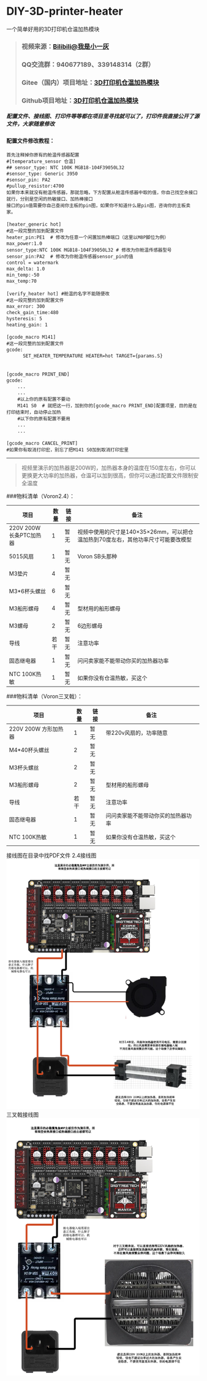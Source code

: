 # DIY-3D-printer-heater
一个简单好用的3D打印机仓温加热模块

>### **视频来源**：[Bilibili@我是小一灰](https://www.bilibili.com/video/BV1Na4y1G7fo "我是小一灰")
>### QQ交流群：940677189、339148314（2群）
> ### **Gitee（国内）项目地址**：[3D打印机仓温加热模块]( "我是小一灰")
> ### **Github项目地址**：[3D打印机仓温加热模块]( "我是小一灰")

##### 配置文件、接线图、打印件等等都在项目里寻找就可以了，打印件我直接公开了源文件，大家随意修改
#### 配置文件修改教程：
```buildoutcfg
首先注释掉你原有的舱温传感器配置
#[temperature_sensor 仓温]
## sensor_type: NTC 100K MGB18-104F39050L32
#sensor_type: Generic 3950
#sensor_pin: PA2
#pullup_resistor:4700
如果你本来就没有舱温传感器，那就忽略，下方配置从舱温传感器中取的值，你自己找空余接口就行，分别是空闲的热敏接口、加热棒接口
接口的pin值需要你自己查阅你主板的pin图，如果你不知道什么是pin图，咨询你的主板卖家。

[heater_generic hot]
#这一段完整的加到配置文件
heater_pin:PE1  # 修改为任意一个闲置加热棒端口（这里以M8P脚位为例）
max_power:1.0
sensor_type:NTC 100K MGB18-104F39050L32 # 修改为你舱温传感器型号
sensor_pin:PA2  # 修改为你舱温传感器sensor_pin的值
control = watermark
max_delta: 1.0
min_temp:-50
max_temp:70

[verify_heater hot] #舱温的名字不能随便改
#这一段完整的加到配置文件
max_error: 300
check_gain_time:480
hysteresis: 5
heating_gain: 1

[gcode_macro M141]
#这一段完整的加到配置文件
gcode:
      SET_HEATER_TEMPERATURE HEATER=hot TARGET={params.S}

   
[gcode_macro PRINT_END]
gcode:
    ...
    ...    
    #以上你的原有配置不要动
    M141 S0  # 就把这一行，加到你的[gcode_macro PRINT_END]配置项里，目的是在打印结束时，自动停止加热
    #以下你的原有配置不要用
    ...
    ...

[gcode_macro CANCEL_PRINT]
#如果你有取消打印宏，别忘了把M141 S0加到取消打印宏里

```
----
>视频里演示的加热器是200W的，加热器本身的温度在150度左右，你可以更换更大功率的加热器，仓温可以加到很高，但你可以通过配置文件限制安全温度
> 
> 
###物料清单（Voron2.4）：

| 项目 | 数量 | 链接 | 备注 |
| ------- | ------- | ------- | ------- |
| 220V 200W 长条PTC加热器  | 1  | 暂无  | 视频中使用的尺寸是140×35×️26mm，可以把仓温加热到70度左右，其他功率尺寸可能要改模型  |
| 5015风扇  | 1  | 暂无  |Voron SB头那种  |
| M3垫片  | 4  | 暂无  |  |
| M3*6杯头螺丝  | 6  | 暂无  |  |
| M3船形螺母  | 4  | 暂无  |型材用的船形螺母  |
| M3螺母  | 2  | 暂无  |6边形螺母  |
| 导线  | 若干  | 暂无  |注意功率  |
| 固态继电器  | 1  | 暂无  |问问卖家能不能带动你买的加热器功率  |
| NTC 100K热敏  | 1  | 暂无  |如果你没有仓温热敏，买这个  |


###物料清单（Voron三叉戟）：

| 项目 | 数量 | 链接 | 备注 |
| ------- | ------- | ------- | ------- |
| 220V 200W 方形加热器  | 1  | 暂无  | 带220v风扇的，功率随意  |
| M4*40杯头螺丝  | 2  | 暂无  |  |
| M3杯头螺丝  | 2  | 暂无  |  |
| M3船形螺母  | 2  | 暂无  |型材用的船形螺母  |
| 导线  | 若干  | 暂无  |注意功率  |
| 固态继电器  | 1  | 暂无  |问问卖家能不能带动你买的加热器功率  |
| NTC 100K热敏  | 1  | 暂无  |如果你没有仓温热敏，买这个  |

接线图在目录中找PDF文件
2.4接线图
![001.png](001.png)
三叉戟接线图
![002.png](002.png)
